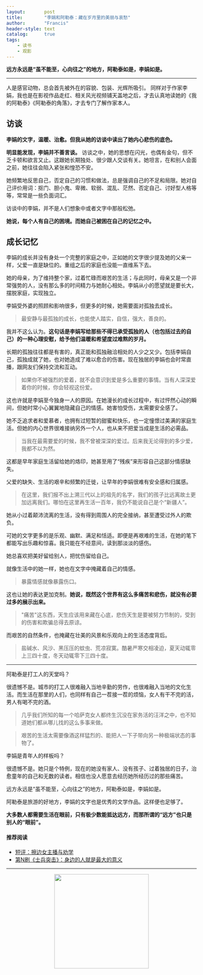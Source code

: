 ```yaml
---
layout:       post
title:        "李娟和阿勒泰：藏在岁月里的美丽与哀愁"
author:       "Francis"
header-style: text
catalog:      true
tags:
    - 读书
    - 观影
---
```


**远方永远是“虽不能至，心向往之”的地方，阿勒泰如是，李娟如是。**

---

人是感官动物，总会首先被外在的容貌、包装、光辉所吸引。
同样对于作家李娟，我也是在影视作品走红、相关风光视频铺天盖地之后，才去认真地读她的《我的阿勒泰》《阿勒泰的角落》，才去专门了解作家本人。

## 访谈
**李娟的文字，温暖、治愈。但我从她的访谈中读出了她内心悲伤的底色。**

**明显能发现，李娟并不善言谈。** 访谈之中，她的思想在闪光，也偶有金句，但不乏卡顿和欲言又止。这跟她长期独处、很少跟人交谈有关。她坦言，在和别人会面之前，她往往会陷入紧张和惶恐不安。

她频繁地反思自己，否定自己的习惯和做法，总是强调自己的不足和局限。她对自己评价用词：抠门、胆小鬼、卑微、软弱、混乱、茫然、否定自己、讨好型人格等等，常常是一些负面词汇。

访谈中的李娟，并不是人们想象中或者文字中那般松弛。

**她说，每个人有自己的困境。而她自己被困在自己的记忆之中。**

## 成长记忆

李娟的成长并没有身处一个完整的家庭之中，正如她的文字很少提及她的父亲一样，父爱一直是缺位的。重组之后的家庭也没能一直维系下去。

她的母亲，为了维持整个家，过着忙碌而艰苦的生活；与此同时，母亲又是一个非常强势的人，没有那么多的时间精力与她耐心相处。李娟从小的愿望就是要长大，摆脱家庭，实现独立。

李娟受外婆的照顾和影响很多，但更多的时候，她需要面对孤独去成长。

> 最安静与最孤独的成长，也能使人踏实，自信，强大，善良的。

我并不这么认为。**这句话是李娟写给那些不得已承受孤独的人（也包括过去的自己）的一种心理安慰，给予他们温暖和希望度过难熬的岁月。**

长期的孤独往往都是有害的，真正能和孤独融洽相处的人少之又少。包括李娟自己，孤独成就了她，也对她造成了难以愈合的伤害。现在独居的李娟也会时常直播，跟网友们保持交流和互动。

> 如果你不被强烈的爱着，就不会意识到爱是多么重要的事情。当有人深深爱着你的时候，你会轻视这份爱。

这也许就是李娟至今独身一人的原因。在她漫长的成长过程中，有过怦然心动的瞬间，但她时常小心翼翼地隐藏自己的情感。她害怕受伤，太需要安全感了。

她不乏追求者和爱慕者，也拥有过短暂的甜蜜和快乐，也一定憧憬过美满的家庭生活。但她的内心世界很难接纳另外一个人，也从来不把爱当成是生活的必需品。

> 当我在最需要爱的时候，我不曾被深深的爱过。后来我无论得到的多少爱，我都不以为然。

这都是早年家庭生活留给她的烙印，她甚至用了“残疾”来形容自己这部分情感缺失。


父爱的缺失、生活的艰辛和频繁的迁徙，让早年的李娟很难有安全感和归属感。

> 在这里，我们报不出上溯三代以上的祖先的名字，我们的孩子比远离故土更加远离我们。哪怕在这里再生活一百年，我仍不能说自己是个“新疆人”。

她从小过着颠沛流离的生活，没有得到周围人的完全接纳，甚至遭受过外人的欺负。

可她的文字更多的是乐观、幽默、满足和恬适。即便是再艰难的生活，在她的笔下都能写出乐趣和惊喜。我只能在不经意间，读到那淡淡的感伤。

她总喜欢把美好留给别人，把忧伤留给自己。

就像生活中的她一样，她也在文字中掩藏着自己的情感。

> 暴露情感就像暴露伤口。

这也让她的表达更加克制。**她说，既然这个世界有这么多痛苦和悲伤，就没有必要过多的展示出来。**

> "痛苦"这东西，天生应该用来藏在心底，悲伤天生是要被努力节制的，受到的伤害和欺骗总得去原谅。

而艰苦的自然条件，也掩藏在壮美的风景和乐观向上的生活态度背后。

> 盐碱水、风沙、黑压压的蚊虫、荒凉寂寞。酷暑严寒交相凌迫，夏天动辄零上三四十度，冬天动辄零下三四十度。

---
阿勒泰是打工人的天堂吗？

很遗憾不是。城市的打工人很难融入当地辛勤的劳作，也很难融入当地的文化生活。而生活在那里的人们，也同样有自己一茬接一茬的烦恼，女人有干不完的活，男人有喝不完的酒。

> 几乎我们所知的每一个哈萨克女人都终生沉没在家务活的汪洋之中，也不知道她们都从哪儿找的这么多事来做。

> 艰苦的生活太需要像酒这样猛烈的、能把人一下子带向另一种极端状态的事物了。

李娟是青年人的样板吗？

很遗憾不是。她只是个特例，现在的她没有家人、没有孩子、过着独居的日子，治愈童年的自己和无数的读者。相信也没人愿意去经历她所经历过的那些痛苦。

远方永远是“虽不能至，心向往之”的地方，阿勒泰如是，李娟如是。

阿勒泰是旅游的好地方，李娟的文字也是优秀的文学作品。这样便也足够了。

**大多数人都需要生活在眼前，只有极少数能抵达远方，而那所谓的“远方”也只是别人的“眼前”。**


#### 推荐阅读

- [短评：擦边女主播与劝学](https://mp.weixin.qq.com/s/XXBeUTBV0uz2vF0d-BU5Aw)
- [第N刷《士兵突击》：身边的人就是最大的意义](https://mp.weixin.qq.com/s/09KavXw3TJrvQKoemZXDzA)

---

<center>
    <img src="https://refine1919.github.io/img/subscribe.png" style="width: 250px;">
</center>